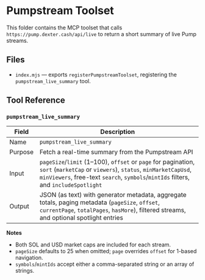 # Pumpstream Toolset

This folder contains the MCP toolset that calls `https://pump.dexter.cash/api/live` to return a short summary of live Pump streams.

## Files

- `index.mjs` — exports `registerPumpstreamToolset`, registering the `pumpstream_live_summary` tool.

## Tool Reference

### `pumpstream_live_summary`

| Field   | Description |
|---------|-------------|
| Name    | `pumpstream_live_summary` |
| Purpose | Fetch a real-time summary from the Pumpstream API |
| Input   | `pageSize`/`limit` (1–100), `offset` or `page` for pagination, `sort` (`marketCap` or `viewers`), `status`, `minMarketCapUsd`, `minViewers`, free-text `search`, `symbols`/`mintIds` filters, and `includeSpotlight` |
| Output  | JSON (as text) with generator metadata, aggregate totals, paging metadata (`pageSize`, `offset`, `currentPage`, `totalPages`, `hasMore`), filtered streams, and optional spotlight entries |

**Notes**
- Both SOL and USD market caps are included for each stream.
- `pageSize` defaults to 25 when omitted; `page` overrides `offset` for 1-based navigation.
- `symbols`/`mintIds` accept either a comma-separated string or an array of strings.
